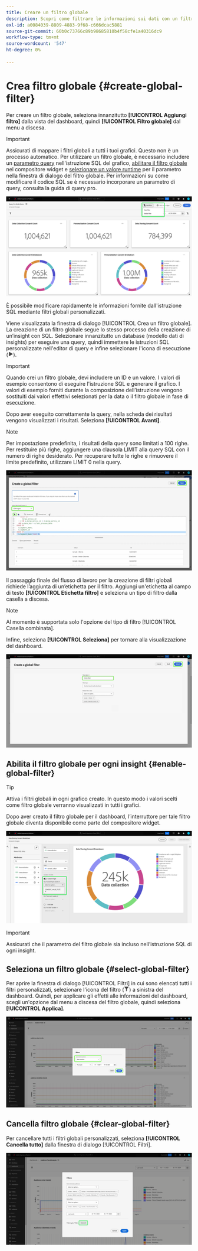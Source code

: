 ```yaml
---
title: Creare un filtro globale
description: Scopri come filtrare le informazioni sui dati con un filtro personalizzato applicato a livello globale.
exl-id: a0084039-8809-4883-9f68-c666dcac5881
source-git-commit: 60b0c73766c89b98685810b4f58cfe1a40316dc9
workflow-type: tm+mt
source-wordcount: '547'
ht-degree: 0%

---
```


# Crea filtro globale {#create-global-filter}

Per creare un filtro globale, seleziona innanzitutto **[!UICONTROL Aggiungi filtro]** dalla vista del dashboard, quindi **[!UICONTROL Filtro globale]** dal menu a discesa.

>[!IMPORTANT]
>
>Assicurati di mappare i filtri globali a tutti i tuoi grafici. Questo non è un processo automatico. Per utilizzare un filtro globale, è necessario includere un [parametro query](../../../query-service/ui/parameterized-queries.md) nell&#39;istruzione SQL del grafico, [abilitare il filtro globale](#enable-global-filter) nel compositore widget e [selezionare un valore runtime](#select-global-filter) per il parametro nella finestra di dialogo del filtro globale. Per informazioni su come modificare il codice SQL se è necessario incorporare un parametro di query, consulta la guida di query pro.

![Dashboard personalizzato con filtro Aggiungi e menu a discesa evidenziato.](../../images/sql-insights-query-pro-mode/add-filter.png)

È possibile modificare rapidamente le informazioni fornite dall&#39;istruzione SQL mediante filtri globali personalizzati.

Viene visualizzata la finestra di dialogo [!UICONTROL Crea un filtro globale]. La creazione di un filtro globale segue lo stesso processo della creazione di un’insight con SQL. Selezionare innanzitutto un database (modello dati di insights) per eseguire una query, quindi immettere le istruzioni SQL personalizzate nell&#39;editor di query e infine selezionare l&#39;icona di esecuzione (![Icona di esecuzione.](/help/images/icons/play.png)).

>[!IMPORTANT]
>
>Quando crei un filtro globale, devi includere un ID e un valore. I valori di esempio consentono di eseguire l&#39;istruzione SQL e generare il grafico. I valori di esempio forniti durante la composizione dell’istruzione vengono sostituiti dai valori effettivi selezionati per la data o il filtro globale in fase di esecuzione.

Dopo aver eseguito correttamente la query, nella scheda dei risultati vengono visualizzati i risultati. Seleziona **[!UICONTROL Avanti]**.

>[!NOTE]
>
>Per impostazione predefinita, i risultati della query sono limitati a 100 righe. Per restituire più righe, aggiungere una clausola LIMIT alla query SQL con il numero di righe desiderato. Per recuperare tutte le righe e rimuovere il limite predefinito, utilizzare LIMIT 0 nella query.

![La [!UICONTROL finestra di dialogo per la creazione di un filtro globale] con il menu a discesa del set di dati, l&#39;icona Esegui e Successivo evidenziati.](../../images/sql-insights-query-pro-mode/global-filter.png)

Il passaggio finale del flusso di lavoro per la creazione di filtri globali richiede l’aggiunta di un’etichetta per il filtro. Aggiungi un&#39;etichetta al campo di testo **[!UICONTROL Etichetta filtro]** e seleziona un tipo di filtro dalla casella a discesa.

>[!NOTE]
>
>Al momento è supportata solo l&#39;opzione del tipo di filtro [!UICONTROL Casella combinata].

Infine, seleziona **[!UICONTROL Seleziona]** per tornare alla visualizzazione del dashboard.

![La [!UICONTROL finestra di dialogo per la creazione di un filtro globale] con l&#39;opzione Seleziona e l&#39;input del testo dell&#39;etichetta del filtro evidenziato.](../../images/sql-insights-query-pro-mode/global-filter-label.png)

## Abilita il filtro globale per ogni insight {#enable-global-filter}

>[!TIP]
>
>Attiva i filtri globali in ogni grafico creato. In questo modo i valori scelti come filtro globale verranno visualizzati in tutti i grafici.

Dopo aver creato il filtro globale per il dashboard, l’interruttore per tale filtro globale diventa disponibile come parte del compositore widget.

![Il compositore widget con l&#39;opzione Filtro globale evidenziata.](../../images/sql-insights-query-pro-mode/global-filter-consent.png)

>[!IMPORTANT]
>
>Assicurati che il parametro del filtro globale sia incluso nell’istruzione SQL di ogni insight.

## Seleziona un filtro globale {#select-global-filter}

Per aprire la finestra di dialogo [!UICONTROL Filtri] in cui sono elencati tutti i filtri personalizzati, selezionare l&#39;icona del filtro (![Icona del filtro.](/help/images/icons/filter.png)) a sinistra del dashboard. Quindi, per applicare gli effetti alle informazioni del dashboard, scegli un&#39;opzione dal menu a discesa del filtro globale, quindi seleziona **[!UICONTROL Applica]**.

![Dashboard personalizzato con la finestra di dialogo del filtro evidenziata.](../../images/sql-insights-query-pro-mode/custom-filters.png)

## Cancella filtro globale {#clear-global-filter}

Per cancellare tutti i filtri globali personalizzati, seleziona **[!UICONTROL Cancella tutto]** dalla finestra di dialogo [!UICONTROL Filtri].

![La finestra di dialogo Filtri con Cancella tutto è evidenziata.](../../images/sql-insights-query-pro-mode/clear-all.png)
